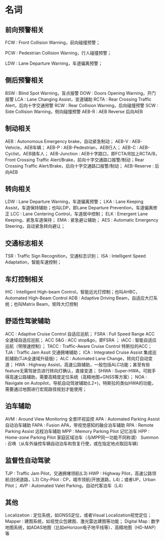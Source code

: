 # 名词

## 前向预警相关

FCW
:   Front Collision Warning，前向碰撞预警；

PCW
:   Pedestrian Collision Warning，行人碰撞预警；

LDW
:   Lane Departure Warning，车道偏离预警；

## 侧后预警相关

BSW
:   Blind Spot Warning，盲点报警
DOW
:   Doors Opening Warning，开门报警
LCA
:   Lane Changing Assist，变道辅助
RCTA
:   Rear Crossing Traffic Alert，后向十字交通预警
RCW
:   Rear Collision Warning，后向碰撞预警
SCW
:   Side Collision Warning，侧向碰撞预警
AEB-R
:   AEB Reverse 后向AEB

## 制动相关

AEB
:   Autonomous Emergency brake，自动紧急制动；
AEB-V
:   AEB-Vehicle，AEB车辆；
AEB-P
:   AEB-Pedestrian，AEB行人；
AEB-C
:   AEB-Cyclist，AEB骑车人；
AEB-Junction
:   AEB十字路口，即FCTA/B加上RCTA/B，Front Crossing Traffic Alert/Brake，前向十字交通路口报警/制动；Rear Crossing Traffic Alert/Brake，后向十字交通路口报警/制动；
AEB-Reserve
:   后向AEB

## 转向相关

LDW
:   Lane Departure Warning，车道偏离预警；
LKA
:   Lane Keeping Assist，车道保持辅助；也叫LDP，即Lane Departure Prevention，车道偏离修正
LCC
:   Lane Centering Control，车道居中控制；
ELK
:   Emergent Lane Keeping，紧急车道保持；
EMA
:   紧急避让辅助；
AES
:   Automatic Emergency Steering，自动紧急转向避让；

## 交通标志相关

TSR
:   Traffic Sign Recognition，交通标志识别；
ISA
:   Intelligent Speed Adaptation，智能车速控制；

## 车灯控制相关

IHC
:   Intelligent High-beam Control，智能远光灯控制；也叫AHBC，Automated High-Beam Control
ADB
:   Adaptive Driving Beam，自适应大灯系统；也叫Matrix Beam，矩阵大灯控制

## 舒适性驾驶辅助

ACC
:   Adaptive Cruise Control 自适应巡航；
FSRA
:   Full Speed Range ACC 全速域自适应巡航；
ACC S&G
:   ACC stop&go，即FSRA ；
iACC
:   智能自适应巡航（带限速控制）；
TACC
:   Traffic-Aware Cruise Control 特斯拉的ACC；
TJA
:   Traffic Jam Assit 交通拥堵辅助；
ICA
:   Integrated Cruise Assist 集成巡航辅助(TJA全速域升级版)；
ALC
:   Automated Lane Change，转向灯自动变道；
HWA
:   Highway Assist，高速公路辅助，一般包括ALC功能；甚至有些feature无需驾驶员进行转向灯确认，直接变道；
SHWA
:   Super-HWA，可脱手得高速公路辅助，需要高精度定位系统（高精地图+GNSS等方案）；
NOA
:   Navigate on Autopilot，导航自动驾驶辅助(L2+)，特斯拉的类似HWA的功能，需要通过地图进行宏观路径规划才能使用；

## 泊车辅助

AVM
:   Around View Monitoring 全景环视监控
APA
:   Automated Parking Assist 自动泊车辅助
FAPA
:   Fusion APA，带视觉感知的融合泊车辅助
RPA
:   Remote Parking Assist 远程泊车辅助
MPP
:   Memory Parking Pilot 记忆泊车
HPP
:   Home-zone Parking Pilot 家庭区域泊车（与MPP同一功能不同称谓）
Summon
:   召唤（从车外操控车辆自动泊车和恢复行使，或在指定地点取回车辆）

## 监督性自动驾驶

TJP
:   Traffic Jam Pilot，交通拥堵领航(L3)
HWP
:   Highway Pilot，高速公路领航(封闭道路，L3)
City-Pilot
:   CP，城市领航(开放道路，L4)；或者UP，Urban Pilot；
AVP
:   Automated Valet Parking，自动代客泊车（L4）

## 其他

Localization
:   定位系统，如GNSS定位，或者Visual Localization视觉定位；
Mapper
:   建图系统，如视觉众包建图、激光雷达建图等功能；
Digital Map
:   数字地图系统，如ADAS地图（比如eHorizon电子地平线等）、高精地图（HD-MAP）等